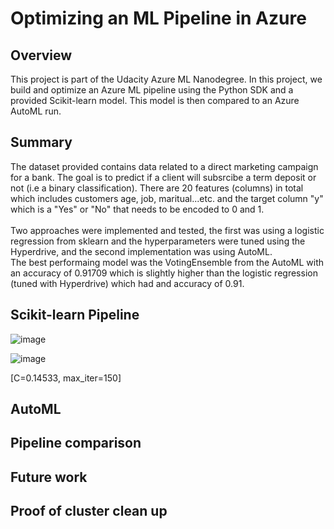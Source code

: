 # Optimizing an ML Pipeline in Azure

## Overview
This project is part of the Udacity Azure ML Nanodegree.
In this project, we build and optimize an Azure ML pipeline using the Python SDK and a provided Scikit-learn model.
This model is then compared to an Azure AutoML run.

## Summary
The dataset provided contains data related to a direct marketing campaign for a bank. The goal is to predict if a client will subsrcibe a term deposit or not (i.e a binary classification). There are 20 features (columns) in total which includes customers age, job, maritual...etc. and the target column "y" which is a "Yes" or "No" that needs to be encoded to 0 and 1. <br> <br>
Two approaches were implemented and tested, the first was using a logistic regression from sklearn and the hyperparameters were tuned using the Hyperdrive, and the second implementation was using AutoML. <br>
The best performaing model was the VotingEnsemble from the AutoML with an accuracy of 0.91709 which is slightly higher than the logistic regression (tuned with Hyperdrive) which had and accuracy of 0.91.

## Scikit-learn Pipeline

![image](https://user-images.githubusercontent.com/43079200/116450659-ef80ed80-a831-11eb-8b89-d94c1750dccf.png)

![image](https://user-images.githubusercontent.com/43079200/116450716-00c9fa00-a832-11eb-9e95-5bdc8d96bc4e.png)

[C=0.14533, max_iter=150]

## AutoML


## Pipeline comparison


## Future work


## Proof of cluster clean up

